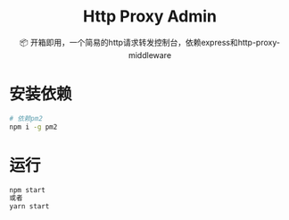 <div align="center">
  <h1>Http Proxy Admin</h1>
</div>

<div align="center">
📦 开箱即用，一个简易的http请求转发控制台，依赖express和http-proxy-middleware
</div>

# 安装依赖
```bash
# 依赖pm2
npm i -g pm2
```

# 运行
```bash
npm start
或者
yarn start
```